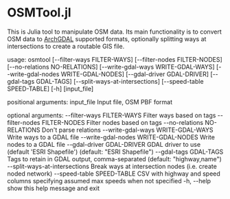 # OSMTool.jl

This is Julia tool to manipulate OSM data. Its main functionality is to convert OSM data to [ArchGDAL](https://github.com/yeesian/ArchGDAL.jl) supported formats, optionally splitting ways at intersections to create a routable GIS file.

usage: osmtool [--filter-ways FILTER-WAYS]
               [--filter-nodes FILTER-NODES]
               [--no-relations NO-RELATIONS]
               [--write-gdal-ways WRITE-GDAL-WAYS]
               [--write-gdal-nodes WRITE-GDAL-NODES]
               [--gdal-driver GDAL-DRIVER] [--gdal-tags GDAL-TAGS]
               [--split-ways-at-intersections]
               [--speed-table SPEED-TABLE] [-h] [input_file]

positional arguments:
  input_file            Input file, OSM PBF format

optional arguments:
  --filter-ways FILTER-WAYS
                        Filter ways based on tags
  --filter-nodes FILTER-NODES
                        Filter nodes based on tags
  --no-relations NO-RELATIONS
                        Don't parse relations
  --write-gdal-ways WRITE-GDAL-WAYS
                        Write ways to a GDAL file
  --write-gdal-nodes WRITE-GDAL-NODES
                        Write nodes to a GDAL file
  --gdal-driver GDAL-DRIVER
                        GDAL driver to use (default 'ESRI Shapefile')
                        (default: "ESRI Shapefile")
  --gdal-tags GDAL-TAGS
                        Tags to retain in GDAL output, comma-separated
                        (default: "highway,name")
  --split-ways-at-intersections
                        Break ways at intersection nodes (i.e. create
                        noded network)
  --speed-table SPEED-TABLE
                        CSV with highway and speed columns specifying
                        assumed max speeds when not specified
  -h, --help            show this help message and exit